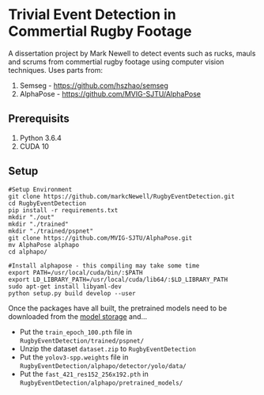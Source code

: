 # Trivial Event Detection in Commertial Rugby Footage #
A dissertation project by Mark Newell to detect events such as rucks, mauls and scrums from commertial rugby footage using computer vision techniques. Uses parts from:
1. Semseg - https://github.com/hszhao/semseg
2. AlphaPose - https://github.com/MVIG-SJTU/AlphaPose

## Prerequisits ##
1. Python 3.6.4
2. CUDA 10

## Setup ##
```
#Setup Environment
git clone https://github.com/markcNewell/RugbyEventDetection.git
cd RugbyEventDetection
pip install -r requirements.txt
mkdir "./out"
mkdir "./trained"
mkdir "./trained/pspnet"
git clone https://github.com/MVIG-SJTU/AlphaPose.git
mv AlphaPose alphapo
cd alphapo/

#Install alphapose - this compiling may take some time
export PATH=/usr/local/cuda/bin/:$PATH
export LD_LIBRARY_PATH=/usr/local/cuda/lib64/:$LD_LIBRARY_PATH
sudo apt-get install libyaml-dev
python setup.py build develop --user
```
   
Once the packages have all built, the pretrained models need to be downloaded from the [model storage](https://drive.google.com/open?id=1UDiy7WQNvZpQAh2sgWgI-o2B9eqiL7pW) and...
   
* Put the `train_epoch_100.pth` file in `RugbyEventDetection/trained/pspnet/`
* Unzip the dataset `dataset.zip` to `RugbyEventDetection`
* Put the `yolov3-spp.weights` file in `RugbyEventDetection/alphapo/detector/yolo/data/`
* Put the `fast_421_res152_256x192.pth` in `RugbyEventDetection/alphapo/pretrained_models/`
